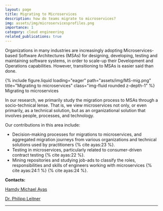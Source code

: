 ```yaml
---
layout: page
title: Migrating to Microservices
description: how do teams migrate to microservices?
img: assets/img/microservicesprofiles.png
importance: 1
category: cloud engineering
related_publications: true
---
```


<div class="row align-items-center">
    <div class="col-sm-7 mt-3 mt-md-0">
        <p>Organizations in many industries are increasingly adopting Microservices-based Software Architectures (MSAs) for designing, developing, testing and maintaining software systems, in order to scale-up their Development and Operations capabilities. However, transitioning to MSAs is easier said than done.</p>
    </div>
    <div class="col-sm-5 mt-3 mt-md-0">
            {% include figure.liquid loading="eager" path="assets/img/MS-mig.png" title="Migrating to microservices" class="img-fluid rounded z-depth-1" %}
        <div class="caption">
            Migrating to microservices
        </div>
    </div>
</div>

In our research, we primarily study the migration process to MSAs through a socio-technical lense. That is, we view microservices not only, or even primarily, as a technical solution, but as an organizational solution that involves people, processes, and technology.

Our contributions in this area include:

* Decision-making processes for migrations to microservices, and aggregated migration journeys from various organizations and technical solutions used by practitioners {% cite ayas:23 %}.
* Testing in microservices, particularly related to consumer-driven contract testing {% cite ayas:22 %}.
* Mining repositories and studying job-ads to classify the roles, responsibilities and skills of engineers working with microservices {% cite ayas:24:1 %} {% cite ayas:24 %}.


**Contacts:**

[Hamdy Michael Ayas](https://hmicha01.github.io)

[Dr. Philipp Leitner](https://philippleitner.net)

---
